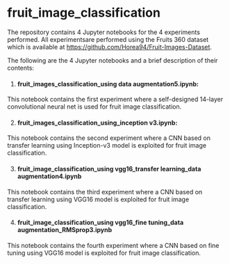 # fruit_image_classification
The repository contains 4 Jupyter notebooks for the 4 experiments performed. All experimentsare performed using the Fruits 360 dataset which is available at https://github.com/Horea94/Fruit-Images-Dataset.

The following are the 4 Jupyter notebooks and a brief description of their contents:

1. #### fruit_images_classification_using data augmentation5.ipynb:
This notebook contains the first experiment where a self-designed 14-layer convolutional neural net is used for fruit image classification. 

2. #### fruit_images_classification_using_inception v3.ipynb:
This notebook contains the second experiment where a CNN based on transfer learning using Inception-v3 model is exploited for fruit image classification. 

3. #### fruit_image_classification_using vgg16_transfer learning_data augmentation4.ipynb
This notebook contains the third experiment where a CNN based on transfer learning using VGG16 model is exploited for fruit image classification. 

4. #### fruit_image_classification_using vgg16_fine tuning_data augmentation_RMSprop3.ipynb
This notebook contains the fourth experiment where a CNN based on fine tuning using VGG16 model is exploited for fruit image classification.  

 
